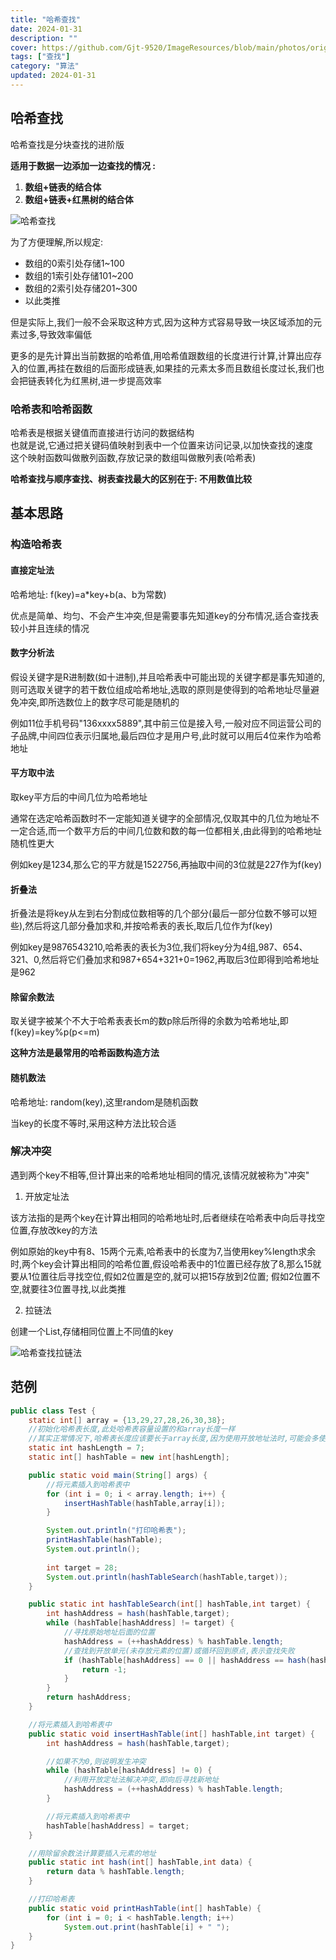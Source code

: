 ```yaml
---
title: "哈希查找"
date: 2024-01-31
description: ""
cover: https://github.com/Gjt-9520/ImageResources/blob/main/photos/original/Ximage25.jpg?raw=true
tags: ["查找"]
category: "算法"
updated: 2024-01-31
---
```


## 哈希查找

哈希查找是分块查找的进阶版

**适用于数据一边添加一边查找的情况 :**
1. **数组+链表的结合体**
2. **数组+链表+红黑树的结合体**

![哈希查找](../images/哈希查找.png)

为了方便理解,所以规定:    
- 数组的0索引处存储1~100
- 数组的1索引处存储101~200
- 数组的2索引处存储201~300
- 以此类推

但是实际上,我们一般不会采取这种方式,因为这种方式容易导致一块区域添加的元素过多,导致效率偏低  

更多的是先计算出当前数据的哈希值,用哈希值跟数组的长度进行计算,计算出应存入的位置,再挂在数组的后面形成链表,如果挂的元素太多而且数组长度过长,我们也会把链表转化为红黑树,进一步提高效率

### 哈希表和哈希函数

哈希表是根据关键值而直接进行访问的数据结构     
也就是说,它通过把关键码值映射到表中一个位置来访问记录,以加快查找的速度     
这个映射函数叫做散列函数,存放记录的数组叫做散列表(哈希表)          

**哈希查找与顺序查找、树表查找最大的区别在于: 不用数值比较**

## 基本思路

### 构造哈希表

#### 直接定址法

哈希地址: f(key)=a*key+b(a、b为常数)

优点是简单、均匀、不会产生冲突,但是需要事先知道key的分布情况,适合查找表较小并且连续的情况

#### 数字分析法

假设关键字是R进制数(如十进制),并且哈希表中可能出现的关键字都是事先知道的,则可选取关键字的若干数位组成哈希地址,选取的原则是使得到的哈希地址尽量避免冲突,即所选数位上的数字尽可能是随机的          

例如11位手机号码"136xxxx5889",其中前三位是接入号,一般对应不同运营公司的子品牌,中间四位表示归属地,最后四位才是用户号,此时就可以用后4位来作为哈希地址    

#### 平方取中法

取key平方后的中间几位为哈希地址         

通常在选定哈希函数时不一定能知道关键字的全部情况,仅取其中的几位为地址不一定合适,而一个数平方后的中间几位数和数的每一位都相关,由此得到的哈希地址随机性更大

例如key是1234,那么它的平方就是1522756,再抽取中间的3位就是227作为f(key)

#### 折叠法

折叠法是将key从左到右分割成位数相等的几个部分(最后一部分位数不够可以短些),然后将这几部分叠加求和,并按哈希表的表长,取后几位作为f(key)       

例如key是9876543210,哈希表的表长为3位,我们将key分为4组,987、654、321、0,然后将它们叠加求和987+654+321+0=1962,再取后3位即得到哈希地址是962

#### 除留余数法

取关键字被某个不大于哈希表表长m的数p除后所得的余数为哈希地址,即f(key)=key%p(p<=m)

**这种方法是最常用的哈希函数构造方法**

#### 随机数法

哈希地址: random(key),这里random是随机函数

当key的长度不等时,采用这种方法比较合适

### 解决冲突

遇到两个key不相等,但计算出来的哈希地址相同的情况,该情况就被称为"冲突"

1. 开放定址法

该方法指的是两个key在计算出相同的哈希地址时,后者继续在哈希表中向后寻找空位置,存放改key的方法

例如原始的key中有8、15两个元素,哈希表中的长度为7,当使用key%length求余时,两个key会计算出相同的哈希位置,假设哈希表中的1位置已经存放了8,那么15就要从1位置往后寻找空位,假如2位置是空的,就可以把15存放到2位置; 假如2位置不空,就要往3位置寻找,以此类推

2. 拉链法

创建一个List,存储相同位置上不同值的key

![哈希查找拉链法](../images/哈希查找拉链法.png)

## 范例

```java
public class Test {
    static int[] array = {13,29,27,28,26,30,38};
    //初始化哈希表长度,此处哈希表容量设置的和array长度一样
    //其实正常情况下,哈希表长度应该要长于array长度,因为使用开放地址法时,可能会多使用一些空位置
    static int hashLength = 7;
    static int[] hashTable = new int[hashLength];

    public static void main(String[] args) {
        //将元素插入到哈希表中
        for (int i = 0; i < array.length; i++) {
            insertHashTable(hashTable,array[i]);
        }

        System.out.println("打印哈希表");
        printHashTable(hashTable);
        System.out.println();
        
        int target = 28;
        System.out.println(hashTableSearch(hashTable,target));
    }

    public static int hashTableSearch(int[] hashTable,int target) {
        int hashAddress = hash(hashTable,target);
        while (hashTable[hashAddress] != target) {
            //寻找原始地址后面的位置
            hashAddress = (++hashAddress) % hashTable.length;
            //查找到开放单元(未存放元素的位置)或循环回到原点,表示查找失败
            if (hashTable[hashAddress] == 0 || hashAddress == hash(hashTable,target)) {
                return -1;
            }
        }
        return hashAddress;
    }

    //将元素插入到哈希表中
    public static void insertHashTable(int[] hashTable,int target) {
        int hashAddress = hash(hashTable,target);

        //如果不为0,则说明发生冲突
        while (hashTable[hashAddress] != 0) {
            //利用开放定址法解决冲突,即向后寻找新地址
            hashAddress = (++hashAddress) % hashTable.length;
        }

        //将元素插入到哈希表中
        hashTable[hashAddress] = target;
    }

    //用除留余数法计算要插入元素的地址
    public static int hash(int[] hashTable,int data) {
        return data % hashTable.length;
    }

    //打印哈希表
    public static void printHashTable(int[] hashTable) {
        for (int i = 0; i < hashTable.length; i++)
            System.out.print(hashTable[i] + " ");
    }
}
```